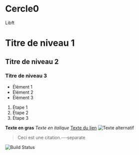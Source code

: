 # Cercle0
Libft
# Titre de niveau 1
## Titre de niveau 2
### Titre de niveau 3

- Élément 1
- Élément 2
- Élément 3

1. Étape 1
2. Étape 2
3. Étape 3

**Texte en gras**
*Texte en italique*
[Texte du lien](URL_du_lien)
![Texte alternatif](URL_de_l_image)

> Ceci est une citation.---separate

![Build Status](https://img.shields.io/github/workflow/status/nom_utilisateur/nom_repository/Nom_du_workflow)
